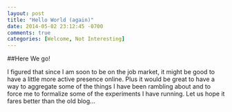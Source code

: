 ```yaml
---
layout: post
title: "Hello World (again)"
date: 2014-05-02 23:12:45 -0700
comments: true
categories: [Welcome, Not Interesting]
---
```


##Here We go!

I figured that since I am soon to be on the job market, it might be good to have a little more active presence online. Plus it would be great to have a way to aggregate some of the things I have been rambling about and to force me to formalize some of the experiments I have running. Let us hope it fares better than the old blog...
